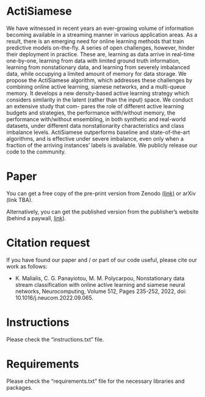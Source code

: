 # ActiSiamese
We have witnessed in recent years an ever-growing volume of information becoming available in a streaming manner in various application areas. As a result, there is an emerging need for online learning methods that train predictive models on-the-fly. A series of open challenges, however, hinder their deployment in practice. These are, learning as data arrive in real-time one-by-one, learning from data with limited ground truth information, learning from nonstationary data, and learning from severely imbalanced data, while occupying a limited amount of memory for data storage. We propose the ActiSiamese algorithm, which addresses these challenges by combining online active learning, siamese networks, and a multi-queue memory. It develops a new density-based active learning strategy which considers similarity in the latent (rather than the input) space. We conduct an extensive study that com- pares the role of different active learning budgets and strategies, the performance with/without memory, the performance with/without ensembling, in both synthetic and real-world datasets, under different data nonstationarity characteristics and class imbalance levels. ActiSiamese outperforms baseline and state-of-the-art algorithms, and is effective under severe imbalance, even only when a fraction of the arriving instances’ labels is available. We publicly release our code to the community. 

# Paper
You can get a free copy of the pre-print version from Zenodo [(link)](https://zenodo.org/record/7135177#.Yzq6KexBxTZ) or arXiv (link TBA).

Alternatively, you can get the published version from the publisher’s website (behind a paywall, [link](https://www.sciencedirect.com/science/article/abs/pii/S0925231222011481)).

# Citation request
If you have found our paper and / or part of our code useful, please cite our work as follows:

- K. Malialis, C. G. Panayiotou, M. M. Polycarpou, Nonstationary data stream classification with online active learning and siamese neural networks, Neurocomputing, Volume 512, Pages 235-252, 2022, doi: 10.1016/j.neucom.2022.09.065.

# Instructions
Please check the “instructions.txt” file.

# Requirements
Please check the “requirements.txt” file for the necessary libraries and packages.
